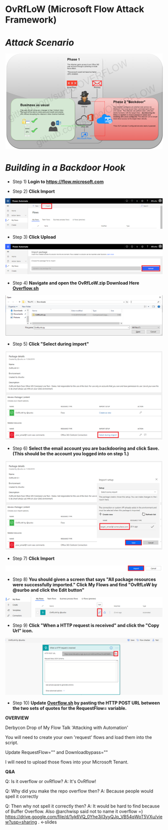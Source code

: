 # OvRfLoW (Microsoft Flow Attack Framework)

# _**Attack Scenario**_
![](/DATA/Attack_Scenario.png)

# _**Building in a Backdoor Hook**_
 
* Step 1) **Login to https://flow.microsoft.com**

* Step 2) **Click Import**

![](/DATA/step1a.png)

* Step 3) **Click Upload**

![](/DATA/step2a.png)

* Step 4) **Navigate and open the OvRfLoW.zip Download Here [Overflow.sh](/Data/Import/OvRfLoW.zip)**

![](/DATA/step4.png)

* Step 5) **Click "Select during import"**

![](/DATA/step5.png)

* Step 6) **Select the email account you are backdooring and click Save. (This should be the account you logged into on step 1.)**

![](/DATA/step6.png)

* Step 7) **Click Import**

![](/DATA/step7.png)

* Step 8) **You should given a screen that says "All package resources were successfully imported." Click My Flows and find "OvRfLoW by @surbo and click the Edit button"**

![](/DATA/step8.png)

* Step 9) **Click "When a HTTP request is received" and click the "Copy Url" icon.**

![](/DATA/step9.png)

* Step 10) **Update [Overflow.sh](/Overflow.sh) by pasting the HTTP POST URL between the two sets of quotes for the RequestFlow= variable.**



**OVERVIEW**

Derbycon Drop of My Flow Talk 'Attacking with Automation'

You will need to create your own 'request' flows and load them into the script.

Update RequestFlow="" and Downloadbypass=""

I will need to upload those flows into your Microsoft Tenant.

**Q&A**

Q: Is it overflow or ovRflow?
A: It's OvRflow!

Q: Why did you make the repo overflow then?
A: Because people would spell it correctly

Q: Then why not spell it correctly then?
A: It would be hard to find because of Buffer Overflow. Also @archwisp said not to name it overflow =)
https://drive.google.com/file/d/1yk6VQ_0Yhe3jI3yyQJp_VB54qWoT5VXu/view?usp=sharing .  <-slides



